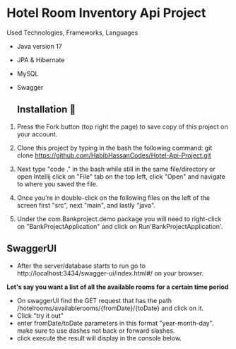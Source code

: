 # Hotel Room Inventory Api Project

Used Technologies, Frameworks, Languages
- Java version 17
- JPA & Hibernate
- MySQL
- Swagger


  ## Installation 🔌
  
1) Press the Fork button (top right the page) to save copy of this project on your account.

2) Clone this project by typing in the bash the following command:
git clone https://github.com/HabibHassanCodes/Hotel-Api-Project.git

3) Next type "code ." in the bash while still in the same file/directory or open Intellij click on "File" tab on the top left, click "Open" and navigate to where you saved the file.
4) Once you're in double-click on the following files on the left of the screen first "src", next "main", and lastly "java".
5) Under the com.Bankproject.demo package you will need to right-click on "BankProjectApplication" and click on Run'BankProjectApplication'.

## SwaggerUI
- After the server/database starts to run go to http://localhost:3434/swagger-ui/index.html#/ on your browser.
 
 **Let's say you want a list of all the available rooms for a certain time period**

- On swaggerUI find the GET request that has the path /hotelrooms/availablerooms/{fromDate}/{toDate} and click on it.
- Click "try it out"
- enter fromDate/toDate parameters in this format "year-month-day". make sure to use dashes not back or forward slashes. 
- click execute the result will display in the console below.




